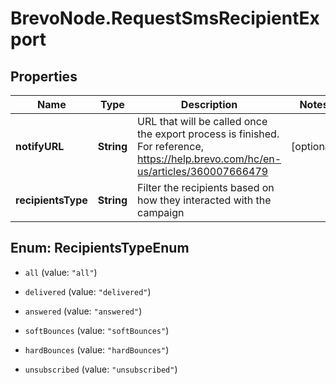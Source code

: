 # BrevoNode.RequestSmsRecipientExport

## Properties
Name | Type | Description | Notes
------------ | ------------- | ------------- | -------------
**notifyURL** | **String** | URL that will be called once the export process is finished. For reference, https://help.brevo.com/hc/en-us/articles/360007666479 | [optional] 
**recipientsType** | **String** | Filter the recipients based on how they interacted with the campaign | 


<a name="RecipientsTypeEnum"></a>
## Enum: RecipientsTypeEnum


* `all` (value: `"all"`)

* `delivered` (value: `"delivered"`)

* `answered` (value: `"answered"`)

* `softBounces` (value: `"softBounces"`)

* `hardBounces` (value: `"hardBounces"`)

* `unsubscribed` (value: `"unsubscribed"`)




